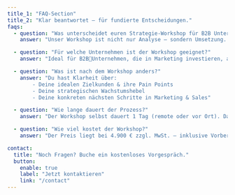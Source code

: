 ```yaml
---
title_1: "FAQ-Section"
title_2: "Klar beantwortet – für fundierte Entscheidungen."
faqs:
  - question: "Was unterscheidet euren Strategie-Workshop für B2B Unternehmen von klassischem Marketing-Consulting?"
    answer: "Unser Workshop ist nicht nur Analyse – sondern Umsetzung. Wir schaffen einen klaren Plan mit Prioritäten, messbaren Zielen und einem roten Faden. Keine PowerPoint-Folien, sondern echte Go-to-Market-Strategie."

  - question: "Für welche Unternehmen ist der Workshop geeignet?"
    answer: "Ideal für B2BUnternehmen, die in Marketing investieren, aber keine klare Strategie haben – besonders SaaS, Tech & komplexe Dienstleistungen."

  - question: "Was ist nach dem Workshop anders?"
    answer: "Du hast Klarheit über:
        - Deine idealen Zielkunden & ihre Pain Points
        - Deine strategischen Wachstumshebel
        - Deine konkreten nächsten Schritte in Marketing & Sales"

  - question: "Wie lange dauert der Prozess?"
    answer: "Der Workshop selbst dauert 1 Tag (remote oder vor Ort). Danach erhältst du in wenigen Tagen dein Strategie-Dokument inklusive Handlungsempfehlungen und Priorisierung, welches wir zusammen besprechen. Für die Vorbereitung auf den Workshop solltest du dir 2 Tage nehmen"

  - question: "Wie viel kostet der Workshop?"
    answer: "Der Preis liegt bei 4.900 € zzgl. MwSt. – inklusive Vorbereitung, Durchführung und Nachbereitung. Für B2BUnternehmen oft der wichtigste Hebel, bevor weiteres Marketingbudget verpufft"

contact:
  title: "Noch Fragen? Buche ein kostenloses Vorgespräch."
  button:
    enable: true
    label: "Jetzt kontaktieren"
    link: "/contact"
---
```

